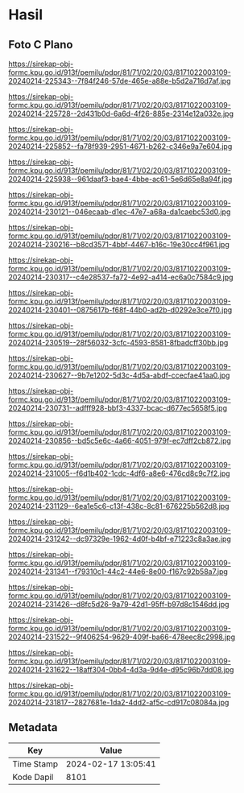 # Hasil

## Foto C Plano

https://sirekap-obj-formc.kpu.go.id/913f/pemilu/pdpr/81/71/02/20/03/8171022003109-20240214-225343--7f84f246-57de-465e-a88e-b5d2a716d7af.jpg

https://sirekap-obj-formc.kpu.go.id/913f/pemilu/pdpr/81/71/02/20/03/8171022003109-20240214-225728--2d431b0d-6a6d-4f26-885e-2314e12a032e.jpg

https://sirekap-obj-formc.kpu.go.id/913f/pemilu/pdpr/81/71/02/20/03/8171022003109-20240214-225852--fa78f939-2951-4671-b262-c346e9a7e604.jpg

https://sirekap-obj-formc.kpu.go.id/913f/pemilu/pdpr/81/71/02/20/03/8171022003109-20240214-225938--961daaf3-bae4-4bbe-ac61-5e6d65e8a94f.jpg

https://sirekap-obj-formc.kpu.go.id/913f/pemilu/pdpr/81/71/02/20/03/8171022003109-20240214-230121--046ecaab-d1ec-47e7-a68a-da1caebc53d0.jpg

https://sirekap-obj-formc.kpu.go.id/913f/pemilu/pdpr/81/71/02/20/03/8171022003109-20240214-230216--b8cd3571-4bbf-4467-b16c-19e30cc4f961.jpg

https://sirekap-obj-formc.kpu.go.id/913f/pemilu/pdpr/81/71/02/20/03/8171022003109-20240214-230317--c4e28537-fa72-4e92-a414-ec6a0c7584c9.jpg

https://sirekap-obj-formc.kpu.go.id/913f/pemilu/pdpr/81/71/02/20/03/8171022003109-20240214-230401--0875617b-f68f-44b0-ad2b-d0292e3ce7f0.jpg

https://sirekap-obj-formc.kpu.go.id/913f/pemilu/pdpr/81/71/02/20/03/8171022003109-20240214-230519--28f56032-3cfc-4593-8581-8fbadcff30bb.jpg

https://sirekap-obj-formc.kpu.go.id/913f/pemilu/pdpr/81/71/02/20/03/8171022003109-20240214-230627--9b7e1202-5d3c-4d5a-abdf-ccecfae41aa0.jpg

https://sirekap-obj-formc.kpu.go.id/913f/pemilu/pdpr/81/71/02/20/03/8171022003109-20240214-230731--adfff928-bbf3-4337-bcac-d677ec5658f5.jpg

https://sirekap-obj-formc.kpu.go.id/913f/pemilu/pdpr/81/71/02/20/03/8171022003109-20240214-230856--bd5c5e6c-4a66-4051-979f-ec7dff2cb872.jpg

https://sirekap-obj-formc.kpu.go.id/913f/pemilu/pdpr/81/71/02/20/03/8171022003109-20240214-231005--f6d1b402-1cdc-4df6-a8e6-476cd8c9c7f2.jpg

https://sirekap-obj-formc.kpu.go.id/913f/pemilu/pdpr/81/71/02/20/03/8171022003109-20240214-231129--6ea1e5c6-c13f-438c-8c81-676225b562d8.jpg

https://sirekap-obj-formc.kpu.go.id/913f/pemilu/pdpr/81/71/02/20/03/8171022003109-20240214-231242--dc97329e-1962-4d0f-b4bf-e71223c8a3ae.jpg

https://sirekap-obj-formc.kpu.go.id/913f/pemilu/pdpr/81/71/02/20/03/8171022003109-20240214-231341--f79310c1-44c2-44e6-8e00-f167c92b58a7.jpg

https://sirekap-obj-formc.kpu.go.id/913f/pemilu/pdpr/81/71/02/20/03/8171022003109-20240214-231426--d8fc5d26-9a79-42d1-95ff-b97d8c1546dd.jpg

https://sirekap-obj-formc.kpu.go.id/913f/pemilu/pdpr/81/71/02/20/03/8171022003109-20240214-231522--9f406254-9629-409f-ba66-478eec8c2998.jpg

https://sirekap-obj-formc.kpu.go.id/913f/pemilu/pdpr/81/71/02/20/03/8171022003109-20240214-231622--18aff304-0bb4-4d3a-9d4e-d95c96b7dd08.jpg

https://sirekap-obj-formc.kpu.go.id/913f/pemilu/pdpr/81/71/02/20/03/8171022003109-20240214-231817--2827681e-1da2-4dd2-af5c-cd917c08084a.jpg


## Metadata

| Key        | Value               |
| ---------- | ------------------- |
| Time Stamp | 2024-02-17 13:05:41 |
| Kode Dapil | 8101                |



